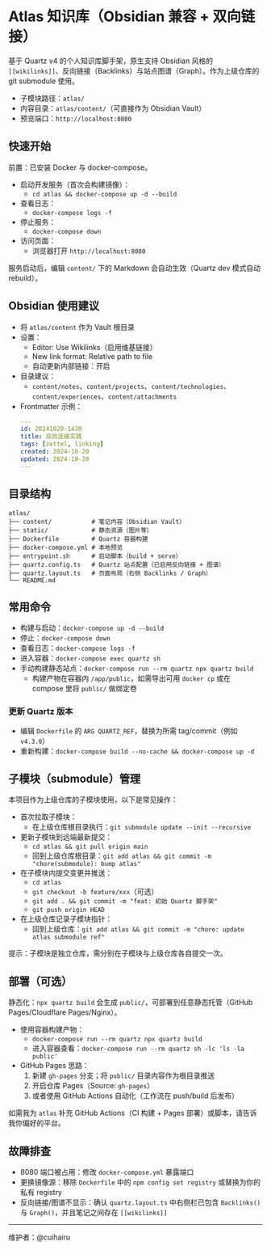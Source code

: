 # Atlas 知识库（Obsidian 兼容 + 双向链接）

基于 Quartz v4 的个人知识库脚手架，原生支持 Obsidian 风格的 `[[wikilinks]]`、反向链接（Backlinks）与站点图谱（Graph）。作为上级仓库的 git submodule 使用。

- 子模块路径：`atlas/`
- 内容目录：`atlas/content/`（可直接作为 Obsidian Vault）
- 预览端口：`http://localhost:8080`

## 快速开始

前置：已安装 Docker 与 docker-compose。

- 启动开发服务（首次会构建镜像）：
  - `cd atlas && docker-compose up -d --build`
- 查看日志：
  - `docker-compose logs -f`
- 停止服务：
  - `docker-compose down`
- 访问页面：
  - 浏览器打开 `http://localhost:8080`

服务启动后，编辑 `content/` 下的 Markdown 会自动生效（Quartz dev 模式自动 rebuild）。

## Obsidian 使用建议

- 将 `atlas/content` 作为 Vault 根目录
- 设置：
  - Editor: Use Wikilinks（启用维基链接）
  - New link format: Relative path to file
  - 自动更新内部链接：开启
- 目录建议：
  - `content/notes`、`content/projects`、`content/technologies`、`content/experiences`、`content/attachments`
- Frontmatter 示例：
  ```yaml
  ---
  id: 20241020-1430
  title: 双向连接实践
  tags: [zettel, linking]
  created: 2024-10-20
  updated: 2024-10-20
  ---
  ```

## 目录结构

```
atlas/
├── content/           # 笔记内容（Obsidian Vault）
├── static/            # 静态资源（图片等）
├── Dockerfile         # Quartz 容器构建
├── docker-compose.yml # 本地预览
├── entrypoint.sh      # 启动脚本（build + serve）
├── quartz.config.ts   # Quartz 站点配置（已启用反向链接 + 图谱）
├── quartz.layout.ts   # 页面布局（右侧 Backlinks / Graph）
└── README.md
```

## 常用命令

- 构建与启动：`docker-compose up -d --build`
- 停止：`docker-compose down`
- 查看日志：`docker-compose logs -f`
- 进入容器：`docker-compose exec quartz sh`
- 手动构建静态站点：`docker-compose run --rm quartz npx quartz build`
  - 构建产物在容器内 `/app/public`，如需导出可用 `docker cp` 或在 compose 里将 `public/` 做绑定卷

### 更新 Quartz 版本

- 编辑 `Dockerfile` 的 `ARG QUARTZ_REF`，替换为所需 tag/commit（例如 `v4.3.0`）
- 重新构建：`docker-compose build --no-cache && docker-compose up -d`

## 子模块（submodule）管理

本项目作为上级仓库的子模块使用，以下是常见操作：

- 首次拉取子模块：
  - 在上级仓库根目录执行：`git submodule update --init --recursive`
- 更新子模块到远端最新提交：
  - `cd atlas && git pull origin main`
  - 回到上级仓库根目录：`git add atlas && git commit -m "chore(submodule): bump atlas"`
- 在子模块内提交变更并推送：
  - `cd atlas`
  - `git checkout -b feature/xxx`（可选）
  - `git add . && git commit -m "feat: 初始 Quartz 脚手架"`
  - `git push origin HEAD`
- 在上级仓库记录子模块指针：
  - 回到上级仓库：`git add atlas && git commit -m "chore: update atlas submodule ref"`

提示：子模块是独立仓库，需分别在子模块与上级仓库各自提交一次。

## 部署（可选）

静态化：`npx quartz build` 会生成 `public/`，可部署到任意静态托管（GitHub Pages/Cloudflare Pages/Nginx）。

- 使用容器构建产物：
  - `docker-compose run --rm quartz npx quartz build`
  - 进入容器查看：`docker-compose run --rm quartz sh -lc 'ls -la public'`
- GitHub Pages 思路：
  1) 新建 `gh-pages` 分支；将 `public/` 目录内容作为根目录推送
  2) 开启仓库 Pages（Source: `gh-pages`）
  3) 或者使用 GitHub Actions 自动化（工作流在 push/build 后发布）

如需我为 `atlas` 补充 GitHub Actions（CI 构建 + Pages 部署）或脚本，请告诉我你偏好的平台。

## 故障排查

- 8080 端口被占用：修改 `docker-compose.yml` 暴露端口
- 更换镜像源：移除 `Dockerfile` 中的 `npm config set registry` 或替换为你的私有 registry
- 反向链接/图谱不显示：确认 `quartz.layout.ts` 中右侧栏已包含 `Backlinks()` 与 `Graph()`，并且笔记之间存在 `[[wikilinks]]`

---

维护者：@cuihairu

